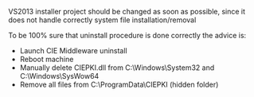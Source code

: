 VS2013 installer project should be changed as soon as possible, since it does not handle correctly system file installation/removal

To be 100% sure that uninstall procedure is done correctly the advice is:
- Launch CIE Middleware uninstall
- Reboot machine
- Manually delete CIEPKI.dll from C:\Windows\System32 and C:\Windows\SysWow64
- Remove all files from C:\ProgramData\CIEPKI (hidden folder)
